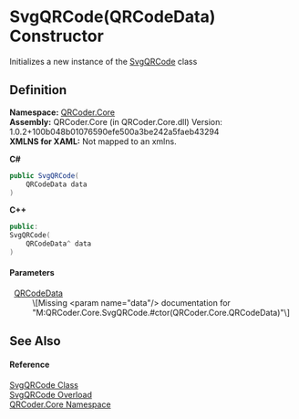 # SvgQRCode(QRCodeData) Constructor


Initializes a new instance of the <a href="T_QRCoder_Core_SvgQRCode.md">SvgQRCode</a> class



## Definition
**Namespace:** <a href="N_QRCoder_Core.md">QRCoder.Core</a>  
**Assembly:** QRCoder.Core (in QRCoder.Core.dll) Version: 1.0.2+100b048b01076590efe500a3be242a5faeb43294  
**XMLNS for XAML:** Not mapped to an xmlns.

**C#**
``` C#
public SvgQRCode(
	QRCodeData data
)
```
**C++**
``` C++
public:
SvgQRCode(
	QRCodeData^ data
)
```



#### Parameters
<dl><dt>  <a href="T_QRCoder_Core_QRCodeData.md">QRCodeData</a></dt><dd>\[Missing &lt;param name="data"/&gt; documentation for "M:QRCoder.Core.SvgQRCode.#ctor(QRCoder.Core.QRCodeData)"\]</dd></dl>

## See Also


#### Reference
<a href="T_QRCoder_Core_SvgQRCode.md">SvgQRCode Class</a>  
<a href="Overload_QRCoder_Core_SvgQRCode__ctor.md">SvgQRCode Overload</a>  
<a href="N_QRCoder_Core.md">QRCoder.Core Namespace</a>  
